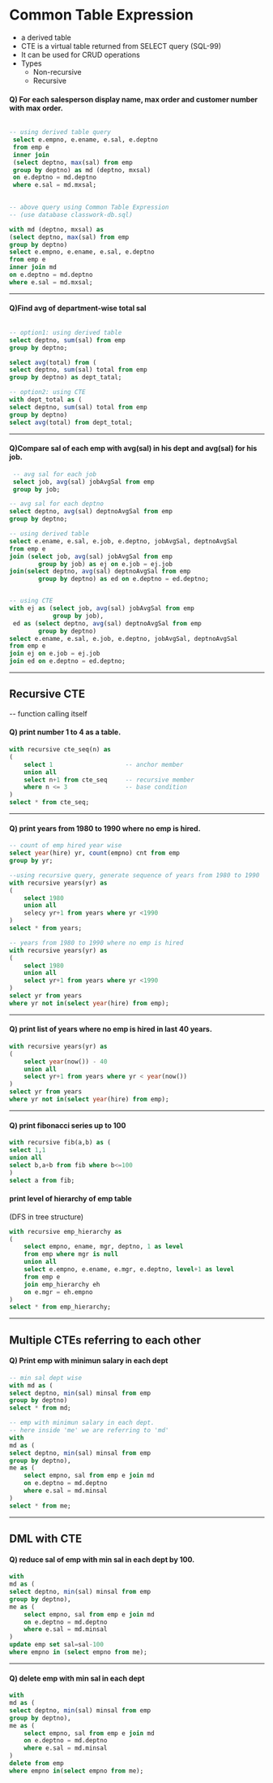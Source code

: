 # Common Table Expression

- a derived table
- CTE is a virtual table returned from SELECT query (SQL-99)
- It can be used for CRUD operations
- Types
    - Non-recursive
    - Recursive

#### Q) For each salesperson display name, max order and customer number with max order.

```SQL

-- using derived table query
 select e.empno, e.ename, e.sal, e.deptno
 from emp e
 inner join 
 (select deptno, max(sal) from emp
 group by deptno) as md (deptno, mxsal)
 on e.deptno = md.deptno
 where e.sal = md.mxsal;
 

-- above query using Common Table Expression
-- (use database classwork-db.sql)

with md (deptno, mxsal) as
(select deptno, max(sal) from emp
group by deptno)
select e.empno, e.ename, e.sal, e.deptno
from emp e
inner join md
on e.deptno = md.deptno
where e.sal = md.mxsal;

 ```

----

#### Q)Find avg of department-wise total sal

```SQL

-- option1: using derived table
select deptno, sum(sal) from emp 
group by deptno;

select avg(total) from (
select deptno, sum(sal) total from emp 
group by deptno) as dept_tatal;

-- option2: using CTE
with dept_total as (
select deptno, sum(sal) total from emp 
group by deptno)
select avg(total) from dept_total;

```

----

#### Q)Compare sal of each emp with avg(sal) in his dept and avg(sal) for his job.

```SQL
 -- avg sal for each job
 select job, avg(sal) jobAvgSal from emp
 group by job;

-- avg sal for each deptno
select deptno, avg(sal) deptnoAvgSal from emp
group by deptno;

-- using derived table
select e.ename, e.sal, e.job, e.deptno, jobAvgSal, deptnoAvgSal
from emp e
join (select job, avg(sal) jobAvgSal from emp
        group by job) as ej on e.job = ej.job
join(select deptno, avg(sal) deptnoAvgSal from emp
        group by deptno) as ed on e.deptno = ed.deptno; 


-- using CTE
with ej as (select job, avg(sal) jobAvgSal from emp
            group by job),
 ed as (select deptno, avg(sal) deptnoAvgSal from emp
        group by deptno)
select e.ename, e.sal, e.job, e.deptno, jobAvgSal, deptnoAvgSal
from emp e 
join ej on e.job = ej.job
join ed on e.deptno = ed.deptno;

```

----

## Recursive CTE

-- function calling itself

#### Q) print number 1 to 4 as a table.

```SQL
with recursive cte_seq(n) as 
(
    select 1                    -- anchor member
    union all
    select n+1 from cte_seq     -- recursive member
    where n <= 3                -- base condition
)
select * from cte_seq;

```

----

#### Q) print years from 1980 to 1990 where no emp is hired.

```SQL
-- count of emp hired year wise
select year(hire) yr, count(empno) cnt from emp
group by yr;

--using recursive query, generate sequence of years from 1980 to 1990
with recursive years(yr) as
(
    select 1980
    union all
    selecy yr+1 from years where yr <1990
)
select * from years;

-- years from 1980 to 1990 where no emp is hired
with recursive years(yr) as
(
    select 1980
    union all
    select yr+1 from years where yr <1990
)
select yr from years
where yr not in(select year(hire) from emp);

```

----

#### Q) print list of years where no emp is hired in last 40 years.

```SQL
with recursive years(yr) as
(
    select year(now()) - 40
    union all
    select yr+1 from years where yr < year(now())
)
select yr from years
where yr not in(select year(hire) from emp);

```

----

#### Q) print fibonacci series up to 100 

```SQL
with recursive fib(a,b) as (
select 1,1
union all
select b,a+b from fib where b<=100
)
select a from fib;

```

#### print level of hierarchy of emp table
(DFS in tree structure)

```SQL
with recursive emp_hierarchy as
(
    select empno, ename, mgr, deptno, 1 as level 
    from emp where mgr is null
    union all
    select e.empno, e.ename, e.mgr, e.deptno, level+1 as level 
    from emp e 
    join emp_hierarchy eh
    on e.mgr = eh.empno 
)
select * from emp_hierarchy;
```

----

## Multiple CTEs referring to each other

#### Q) Print emp with minimun salary in each dept

```SQL
-- min sal dept wise
with md as (
select deptno, min(sal) minsal from emp
group by deptno)
select * from md;

-- emp with minimun salary in each dept. 
-- here inside 'me' we are referring to 'md'
with 
md as (
select deptno, min(sal) minsal from emp
group by deptno),
me as (
    select empno, sal from emp e join md
    on e.deptno = md.deptno
    where e.sal = md.minsal
)
select * from me;

```

----

## DML with CTE

#### Q) reduce sal of emp with min sal in each dept by 100.

```SQL
with 
md as (
select deptno, min(sal) minsal from emp
group by deptno),
me as (
    select empno, sal from emp e join md
    on e.deptno = md.deptno
    where e.sal = md.minsal
)
update emp set sal=sal-100
where empno in (select empno from me);
```

----

#### Q) delete emp with min sal in each dept

```SQL
with 
md as (
select deptno, min(sal) minsal from emp
group by deptno),
me as (
    select empno, sal from emp e join md
    on e.deptno = md.deptno
    where e.sal = md.minsal
)
delete from emp 
where empno in(select empno from me);

```
